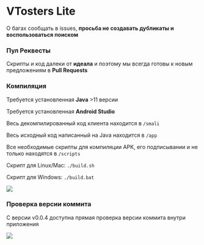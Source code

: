 # VTosters Lite
О багах сообщать в issues, **просьба не создавать дубликаты и воспользоваться поиском**

### Пул Реквесты

Скрипты и код далеки от **идеала** и поэтому мы всегда готовы к новым предложениям в **Pull Requests**

### Компиляция

Требуется установленная **Java** >11 версии

Требуется установленная **Android Studio**

Весь декомпилированный код клиента находится в ```/smali``` 

Весь исходный код написанный на Java находится в ```/app```

Все необходимые скрипты для компиляции APK, его подписывании и не только находятся в ```/scripts```

Скрипт для Linux/Mac: ```./build.sh```

Скрипт для Windows: ```./build.bat```

![](https://media.discordapp.net/attachments/762063967979175946/956927341450391562/unknown.png)

### Проверка версии коммита

С версии v0.0.4 доступна прямая проверка версии коммита внутри приложения

![](https://media.discordapp.net/attachments/762063967979175946/957344234640408606/Screenshot_20220326-212257_VTLite__01.png)
